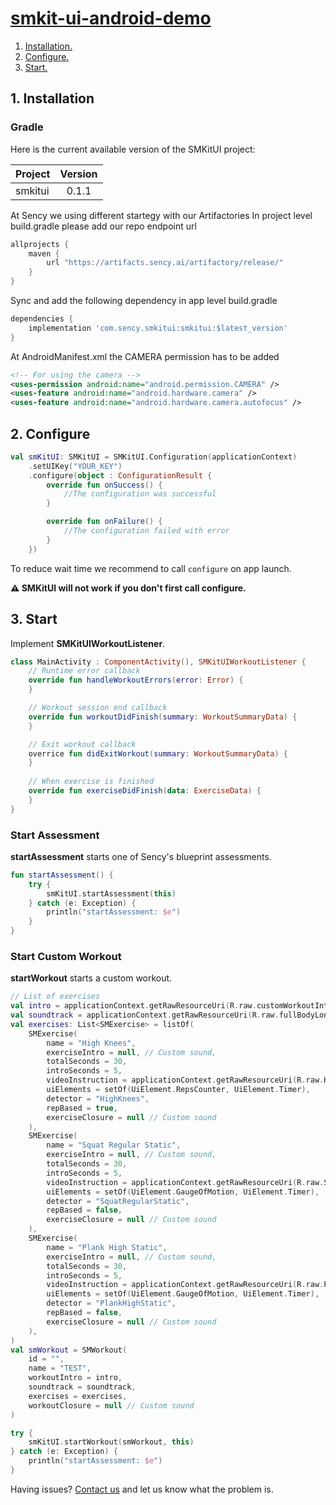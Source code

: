 # [smkit-ui-android-demo](https://github.com/sency-ai/smkit-sdk)

1. [ Installation. ](#inst)
2. [ Configure. ](#conf)
3. [ Start. ](#start)

<a name="inst"></a>
## 1. Installation

### Gradle
Here is the current available version of the SMKitUI project:

| Project | Version  |
|---------|:--------:|
| smkitui |  0.1.1   |

At Sency we using different startegy with our Artifactories 
In project level build.gradle please add our repo endpoint url
```groovy
allprojects {
    maven {
        url "https://artifacts.sency.ai/artifactory/release/"
    }
}
```

Sync and add the following dependency in app level build.gradle
```groovy
dependencies {
    implementation 'com.sency.smkitui:smkitui:$latest_version'
}
```

At AndroidManifest.xml the CAMERA permission has to be added
```xml
<!-- For using the camera -->
<uses-permission android:name="android.permission.CAMERA" />
<uses-feature android:name="android.hardware.camera" />
<uses-feature android:name="android.hardware.camera.autofocus" />
```

<a name="conf"></a>
## 2. Configure
```Kotlin
val smKitUI: SMKitUI = SMKitUI.Configuration(applicationContext)
    .setUIKey("YOUR_KEY")
    .configure(object : ConfigurationResult {
        override fun onSuccess() {
            //The configuration was successful
        }

        override fun onFailure() {
            //The configuration failed with error
        }
    })
```
To reduce wait time we recommend to call `configure` on app launch.

**⚠️ SMKitUI will not work if you don't first call configure.**


<a name="start"></a>
## 3. Start
Implement **SMKitUIWorkoutListener**.
```Kotlin
class MainActivity : ComponentActivity(), SMKitUIWorkoutListener {
    // Runtime error callback
    override fun handleWorkoutErrors(error: Error) {
    }

    // Workout session end callback
    override fun workoutDidFinish(summary: WorkoutSummaryData) {
    }

    // Exit workout callback
    overrice fun didExitWorkout(summary: WorkoutSummaryData) {
    }
    
    // When exercise is finished
    override fun exerciseDidFinish(data: ExerciseData) {
    }
}
```

### Start Assessment
**startAssessment** starts one of Sency's blueprint assessments.
```Kotlin
fun startAssessment() {
    try {
        smKitUI.startAssessment(this)
    } catch (e: Exception) {
        println("startAssessment: $e")
    }
}
```

### Start Custom Workout
**startWorkout** starts a custom workout.
```Kotlin
// List of exercises
val intro = applicationContext.getRawResourceUri(R.raw.customWorkoutIntro)
val soundtrack = applicationContext.getRawResourceUri(R.raw.fullBodyLong)
val exercises: List<SMExercise> = listOf(
    SMExercise(
        name = "High Knees",
        exerciseIntro = null, // Custom sound,
        totalSeconds = 30,
        introSeconds = 5,
        videoInstruction = applicationContext.getRawResourceUri(R.raw.HighKnees),
        uiElements = setOf(UiElement.RepsCounter, UiElement.Timer),
        detector = "HighKnees",
        repBased = true,
        exerciseClosure = null // Custom sound
    ),
    SMExercise(
        name = "Squat Regular Static",
        exerciseIntro = null, // Custom sound,
        totalSeconds = 30,
        introSeconds = 5,
        videoInstruction = applicationContext.getRawResourceUri(R.raw.SquatRegularStatic),
        uiElements = setOf(UiElement.GaugeOfMotion, UiElement.Timer),
        detector = "SquatRegularStatic",
        repBased = false,
        exerciseClosure = null // Custom sound
    ),
    SMExercise(
        name = "Plank High Static",
        exerciseIntro = null, // Custom sound,
        totalSeconds = 30,
        introSeconds = 5,
        videoInstruction = applicationContext.getRawResourceUri(R.raw.PlankHighStatic),
        uiElements = setOf(UiElement.GaugeOfMotion, UiElement.Timer),
        detector = "PlankHighStatic",
        repBased = false,
        exerciseClosure = null // Custom sound
    ),
)
val smWorkout = SMWorkout(
    id = "",
    name = "TEST",
    workoutIntro = intro,
    soundtrack = soundtrack,
    exercises = exercises,
    workoutClosure = null // Custom sound
)

try {
    smKitUI.startWorkout(smWorkout, this)
} catch (e: Exception) {
    println("startAssessment: $e")
}
```

Having issues? [Contact us](mailto:support@sency.ai) and let us know what the problem is.
